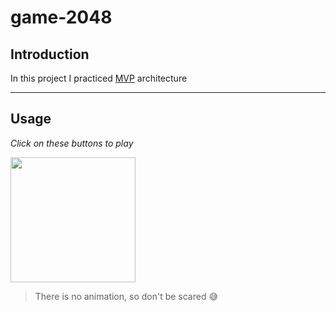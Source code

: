 # game-2048

## **Introduction**

In this project I practiced [MVP](https://ru.wikipedia.org/wiki/Model-View-Presenter) architecture 

___

## **Usage**

*Click on these buttons to play*

<img src="https://w7.pngwing.com/pngs/83/537/png-transparent-computer-keyboard-arrow-keys-computer-icons-page-up-and-page-down-keys-arrow-text-rectangle-logo-thumbnail.png" width="200px">

> There is no animation, so don't be scared :sweat_smile:
